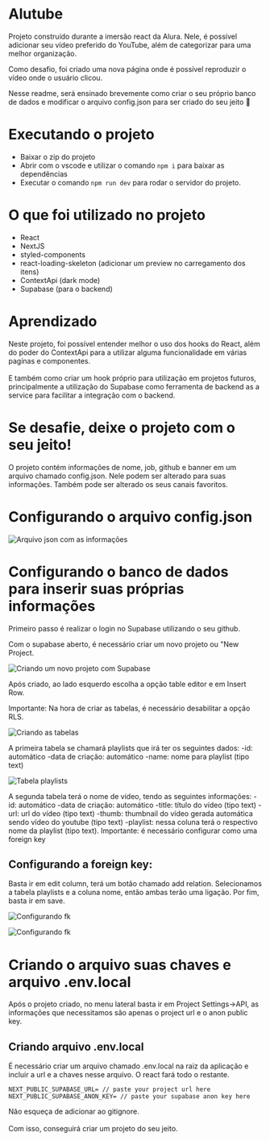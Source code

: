 # Alutube

Projeto construído durante a imersão react da Alura. Nele, é possível adicionar seu vídeo preferido do YouTube, além de categorizar para uma melhor organização. <br>

Como desafio, foi criado uma nova página onde é possível reproduzir o vídeo onde o usuário clicou. <br>

Nesse readme, será ensinado brevemente como criar o seu próprio banco de dados e modificar o arquivo config.json para ser criado do seu jeito 🖤

# Executando o projeto

- Baixar o zip do projeto
- Abrir com o vscode e utilizar o comando `npm i` para baixar as dependências
- Executar o comando `npm run dev` para rodar o servidor do projeto.

# O que foi utilizado no projeto
- React
- NextJS
- styled-components
- react-loading-skeleton (adicionar um preview no carregamento dos itens)
- ContextApi (dark mode)
- Supabase (para o backend)

# Aprendizado

Neste projeto, foi possível entender melhor o uso dos hooks do React, além do poder do ContextApi para a utilizar alguma funcionalidade em várias pagínas e componentes. <br><br>
E também como criar um hook próprio para utilização em projetos futuros, principalmente a utilização do Supabase como ferramenta de backend as a service para facilitar a integração com o backend.

# Se desafie, deixe o projeto com o seu jeito!

O projeto contém informações de nome, job, github e banner em um arquivo chamado config.json. Nele podem ser alterado para suas informações. Também pode ser alterado os seus canais favoritos. 

# Configurando o arquivo config.json

![Arquivo json com as informações](./public/readme/config-json.png)

# Configurando o banco de dados para inserir suas próprias informações

Primeiro passo é realizar o login no Supabase utilizando o seu github.

Com o supabase aberto, é necessário criar um novo projeto ou "New Project.

![Criando um novo projeto com Supabase](./public/readme/criando-novo-projeto.png)

Após criado, ao lado esquerdo escolha a opção table editor e em Insert Row. 

Importante: Na hora de criar as tabelas, é necessário desabilitar a opção RLS.

![Criando as tabelas](./public/readme/passo-1.png)

A primeira tabela se chamará playlists que irá ter os seguintes dados:
-id: automático
-data de criação: automático
-name: nome para playlist (tipo text)

![Tabela playlists](./public/readme/passo-2.png)

A segunda tabela terá o nome de video, tendo as seguintes informações:
-id: automático
-data de criação: automático
-title: título do vídeo (tipo text)
-url: url do vídeo (tipo text)
-thumb: thumbnail do vídeo gerada automática sendo vídeo do youtube (tipo text)
-playlist: nessa coluna terá o respectivo nome da playlist (tipo text). Importante: é necessário configurar como uma foreign key

## Configurando a foreign key:

Basta ir em edit column, terá um botão chamado add relation. Selecionamos a tabela playlists e a coluna nome, então ambas terão uma ligação. Por fim, basta ir em save.

![Configurando fk](./public/readme/configurando-fk.png)

![Configurando fk](./public/readme/configurando-fk-2.png)

# Criando o arquivo suas chaves e arquivo .env.local

Após o projeto criado, no menu lateral basta ir em Project Settings->API, as informações que necessitamos são apenas o project url e o anon public key. 

## Criando arquivo .env.local

É necessário criar um arquivo chamado .env.local na raiz da aplicação e incluir a url e a chaves nesse arquivo. O react fará todo o restante.

```
NEXT_PUBLIC_SUPABASE_URL= // paste your project url here
NEXT_PUBLIC_SUPABASE_ANON_KEY= // paste your supabase anon key here
```

Não esqueça de adicionar ao gitignore. 
<br>
<br>
Com isso, conseguirá criar um projeto do seu jeito. 